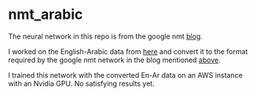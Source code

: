 # nmt_arabic
The neural network in this repo is from the google nmt [blog](https://github.com/tensorflow/nmt).

I worked on the English-Arabic data from [here](http://www.casmacat.eu/corpus/news-commentary.html)
and convert it to the format required by the google nmt network in the blog mentioned [above](https://github.com/tensorflow/nmt).

I trained this network with the converted En-Ar data on an AWS instance with an Nvidia GPU. No satisfying results yet.
